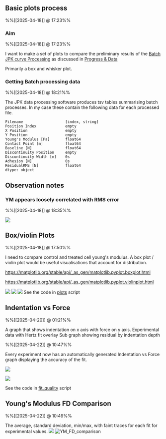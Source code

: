 
## Basic plots process
%%[[2025-04-18]] @ 17:23%%

### Aim
%%[[2025-04-18]] @ 17:23%%

I want to make a set of plots to compare the preliminary results of the [Batch JPK curve Processing](Batch%20JPK%20curve%20Processing%20log.md) as discussed in [Progress & Data](Progress%20&%20Data.md)

Primarily a box and whisker plot.

### Getting Batch processing data
%%[[2025-04-18]] @ 18:21%%

The JPK data processing software produces tsv tables summarising batch processes. In my case these contain the following data for each processed file.

``` datatypes
Filename                   [index, string]
Position Index             empty
X Position                 empty
Y Position                 empty
Young's Modulus [Pa]       float64
Contact Point [m]          float64
Baseline [N]               float64
Discontinuity Position     empty
Discontinuity Width [m]    0s
Adhesion [N]               0s
ResidualRMS [N]            float64
dtype: object
```

## Observation notes

### YM appears loosely correlated with RMS error
%%[[2025-04-18]] @ 18:35%%

![](Basic%20plots%20-%20YM%20vs%20RMS%20error%20(control).png)

## Box/violin Plots
%%[[2025-04-18]] @ 17:50%%

I need to compare control and treated cell young's modulus. A box plot / violin plot would be useful visualisations that account for distribution. 

https://matplotlib.org/stable/api/_as_gen/matplotlib.pyplot.boxplot.html

https://matplotlib.org/stable/api/_as_gen/matplotlib.pyplot.violinplot.html

![](YM+Residuals_Viol_comparison_byExperiment.svg)
![](YM+Range_Viol_comparison_byCell.svg)
![](YM+RelRange_Viol_comparison_byCell.svg)
See the code in [plots](plots.py) script

## Indentation vs Force
%%[[2025-04-20]] @ 01:21%%

A graph that shows indentation on x axis with force on y axis. 
Experimental data with Hertz fit overlay
Sub graph showing residual by indentation depth

%%[[2025-04-22]] @ 10:47%%

Every experiment now has an automatically generated Indentation vs Force graph displaying the accuracy of the fit.

![](Control-2011.03.22-19.12.50.svg)

![](Treated-2011.03.31-22.42.34.svg)

See the code in [fit_quality](fit_quality.py) script

## Young's Modulus FD Comparison
%%[[2025-04-22]] @ 10:49%%

The average, standard deviation, min/max, with faint traces for each fit for experimental values.
![](YM_FD_comparison_byCell.svg)
![YM_FD_comparison](YM_FD_comparison_byExperiment.svg)

